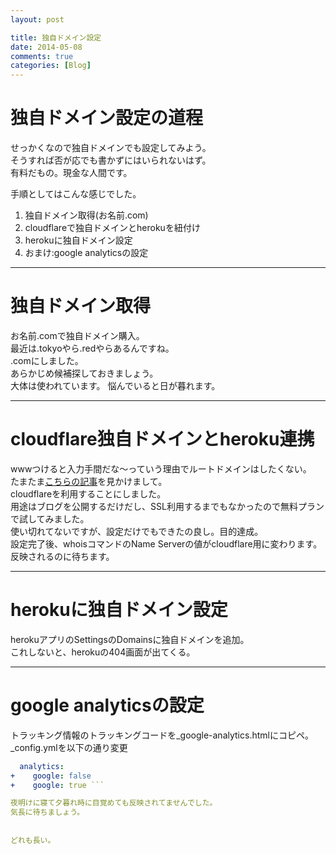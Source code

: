 ```yaml
---
layout: post

title: 独自ドメイン設定
date: 2014-05-08
comments: true
categories: [Blog]
---
```


# 独自ドメイン設定の道程

せっかくなので独自ドメインでも設定してみよう。  
そうすれば否が応でも書かずにはいられないはず。  
有料だもの。現金な人間です。  

手順としてはこんな感じでした。

1. 独自ドメイン取得(お名前.com)
1. cloudflareで独自ドメインとherokuを紐付け
1. herokuに独自ドメイン設定
1. おまけ:google analyticsの設定

***

# 独自ドメイン取得

お名前.comで独自ドメイン購入。  
最近は.tokyoやら.redやらあるんですね。  
.comにしました。  
あらかじめ候補探しておきましょう。  
大体は使われています。
悩んでいると日が暮れます。

***

# cloudflare独自ドメインとheroku連携

wwwつけると入力手間だな〜っていう理由でルートドメインはしたくない。  
たまたま[こちらの記事](http://blog.jnito.com/entry/2014/05/04/090537)を見かけまして。  
cloudflareを利用することにしました。  
用途はブログを公開するだけだし、SSL利用するまでもなかったので無料プランで試してみました。  
使い切れてないですが、設定だけでもできたの良し。目的達成。  
設定完了後、whoisコマンドのName Serverの値がcloudflare用に変わります。  
反映されるのに待ちます。

***

# herokuに独自ドメイン設定

herokuアプリのSettingsのDomainsに独自ドメインを追加。  
これしないと、herokuの404画面が出てくる。

***

# google analyticsの設定

トラッキング情報のトラッキングコードを_google-analytics.htmlにコピペ。  
_config.ymlを以下の通り変更
```yaml
  analytics:
+    google: false 
+    google: true ```

夜明けに寝て夕暮れ時に目覚めても反映されてませんでした。  
気長に待ちましょう。  
  
  
どれも長い。

